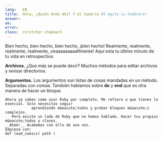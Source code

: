 ```yaml
---
lang:   EN
title:  Hola, ¿Quién Anda Ahí? Y el Sumario #5 Agita su Sombrero!
answer: 
ok:     
error:  
class:  stretcher chapmark
---
```


Bien hecho, bien hecho, bien hecho, &iexcl;bien hecho! Realmente, realmente, realmente, realmente, &iexcl;reaaaaaaaaalllmente!
    Aqu&iacute; esta tu &uacute;ltimo minuto de tu vida en retrospectiva:
    
            
__Archivos.__ &iquest;Que m&aacute;s se puede decir? Muchos m&eacute;todos para editar archivos y revisar directorios.
            
__Argumentos.__ Los argumentos son listas de cosas mandadas en un m&eacute;todo. Separadas con comas. 
            Tambi&eacute;n hablamos sobre __do__ y __end__ que es otra manera de hacer un bloque.
    
    Ahora ya sabes como usar Ruby por completo. Me refiero a que tienes lo esencial. Solo necesitas seguir
                aprendiendo m&eacute;todos y probar bloques m&aacute;s complejos.
       Pero existe un lado de Ruby que no hemos hablado. Hacer tus propios m&eacute;todos y clases.
    __Ahem!__ Acabemos con ello de una vez.
    Empieza con: 
    def load_comics( path )
